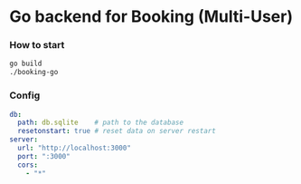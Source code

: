 Go backend for Booking (Multi-User)
==================

### How to start

```bash
go build
./booking-go
```

### Config 

```yml
db:
  path: db.sqlite    # path to the database
  resetonstart: true # reset data on server restart
server:
  url: "http://localhost:3000"
  port: ":3000"
  cors:
    - "*"
```

